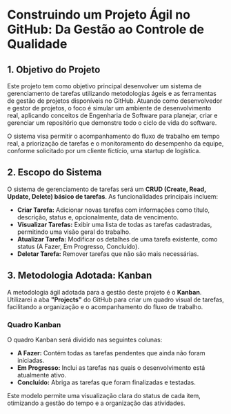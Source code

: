 # Construindo um Projeto Ágil no GitHub: Da Gestão ao Controle de Qualidade

## 1. Objetivo do Projeto

Este projeto tem como objetivo principal desenvolver um sistema de gerenciamento de tarefas utilizando metodologias ágeis e as ferramentas de gestão de projetos disponíveis no GitHub. Atuando como desenvolvedor e gestor de projetos, o foco é simular um ambiente de desenvolvimento real, aplicando conceitos de Engenharia de Software para planejar, criar e gerenciar um repositório que demonstre todo o ciclo de vida do software.

O sistema visa permitir o acompanhamento do fluxo de trabalho em tempo real, a priorização de tarefas e o monitoramento do desempenho da equipe, conforme solicitado por um cliente fictício, uma startup de logística.

## 2. Escopo do Sistema

O sistema de gerenciamento de tarefas será um **CRUD (Create, Read, Update, Delete) básico de tarefas**. As funcionalidades principais incluem:

* **Criar Tarefa:** Adicionar novas tarefas com informações como título, descrição, status e, opcionalmente, data de vencimento.
* **Visualizar Tarefas:** Exibir uma lista de todas as tarefas cadastradas, permitindo uma visão geral do trabalho.
* **Atualizar Tarefa:** Modificar os detalhes de uma tarefa existente, como status (A Fazer, Em Progresso, Concluído).
* **Deletar Tarefa:** Remover tarefas que não são mais necessárias.

## 3. Metodologia Adotada: Kanban

A metodologia ágil adotada para a gestão deste projeto é o **Kanban**. Utilizarei a aba **"Projects"** do GitHub para criar um quadro visual de tarefas, facilitando a organização e o acompanhamento do fluxo de trabalho.

### Quadro Kanban

O quadro Kanban será dividido nas seguintes colunas:

* **A Fazer:** Contém todas as tarefas pendentes que ainda não foram iniciadas.
* **Em Progresso:** Inclui as tarefas nas quais o desenvolvimento está atualmente ativo.
* **Concluído:** Abriga as tarefas que foram finalizadas e testadas.

Este modelo permite uma visualização clara do status de cada item, otimizando a gestão do tempo e a organização das atividades.
